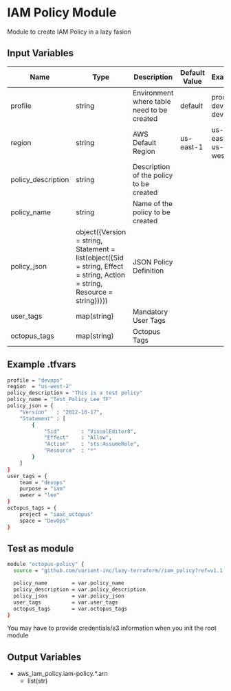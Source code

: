 # IAM Policy Module

Module to create IAM Policy in a lazy fasion

## Input Variables

<!-- markdownlint-disable MD013 MD033 -->
| Name                          | Type            | Description                                                                  | Default Value | Example                           |
| ----------------------------- | --------------- | ---------------------------------------------------------------------------- | --------------| ----------------                  |
| profile                       | string          | Environment where table need to be created                                   | default       | prod, devops, dev                 |
| region                        | string          | AWS Default Region                                                           | us-east-1     | us-east-1, us-west-2              |
| policy_description            | string          | Description of the policy to be created                                      |               |                                   |
| policy_name                   | string          | Name of the policy to be created                                             |               |                                   |
| policy_json                   | object({Version = string, Statement = list(object({Sid = string, Effect = string, Action = string, Resource = string}))})| JSON Policy Definition |               |                                   |
| user_tags                     | map(string)     | Mandatory User Tags                                                          |               |                                   |
| octopus_tags                  | map(string)     | Octopus Tags                                                                 |               |                                   |
<!-- markdownlint-enable MD013 MD033 -->

## Example .tfvars

```bash
profile = "devops"
region  = "us-west-2"
policy_description = "This is a test policy"
policy_name = "Test_Policy_Lee_TF"
policy_json = {
    "Version"   : "2012-10-17",
    "Statement" : [
        {
            "Sid"       : "VisualEditor0",
            "Effect"    : "Allow",
            "Action"    : "sts:AssumeRole",
            "Resource"  : "*"
        }
    ]
}
user_tags = {
    team = "devops"
    purpose = "iam"
    owner = "lee"
}
octopus_tags = {
    project = "iaac_octopus"
    space = "DevOps"
}
```

## Test as module

```bash
module "octopus-policy" {
  source = "github.com/variant-inc/lazy-terraform//iam_policy?ref=v1.1.3"

  policy_name        = var.policy_name
  policy_description = var.policy_description
  policy_json        = var.policy_json
  user_tags          = var.user_tags
  octopus_tags       = var.octopus_tags
}
```

You may have to provide credentials/s3 information when you init the root module

## Output Variables
- aws_iam_policy.iam-policy.*.arn
  - list(str)
